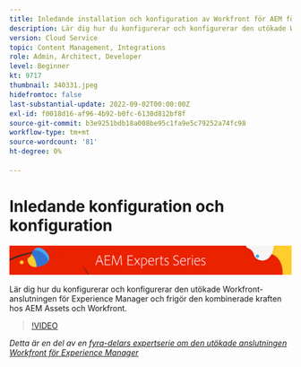 ```yaml
---
title: Inledande installation och konfiguration av Workfront för AEM förbättrade anslutningsprogram
description: Lär dig hur du konfigurerar och konfigurerar den utökade Workfront-anslutningen för Experience Manager och frigör den kombinerade kraften hos AEM Assets och Workfront.
version: Cloud Service
topic: Content Management, Integrations
role: Admin, Architect, Developer
level: Beginner
kt: 9717
thumbnail: 340331.jpeg
hidefromtoc: false
last-substantial-update: 2022-09-02T00:00:00Z
exl-id: f0018d16-af96-4b92-b0fc-6130d812bf8f
source-git-commit: b3e9251bdb18a008be95c1fa9e5c79252a74fc98
workflow-type: tm+mt
source-wordcount: '81'
ht-degree: 0%

---
```


# Inledande konfiguration och konfiguration

![AEM Experts Series](./assets/banner.png)

Lär dig hur du konfigurerar och konfigurerar den utökade Workfront-anslutningen för Experience Manager och frigör den kombinerade kraften hos AEM Assets och Workfront.

>[!VIDEO](https://video.tv.adobe.com/v/340331?quality=12&learn=on)

_Detta är en del av en [fyra-delars expertserie om den utökade anslutningen Workfront för Experience Manager](./overview.md)_
